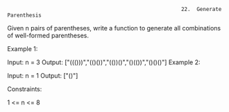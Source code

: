                                                             22.  Generate Parenthesis




Given n pairs of parentheses, write a function to generate all combinations of well-formed parentheses.

 

Example 1:

Input: n = 3
Output: ["((()))","(()())","(())()","()(())","()()()"]
Example 2:

Input: n = 1
Output: ["()"]
 

Constraints:

1 <= n <= 8
